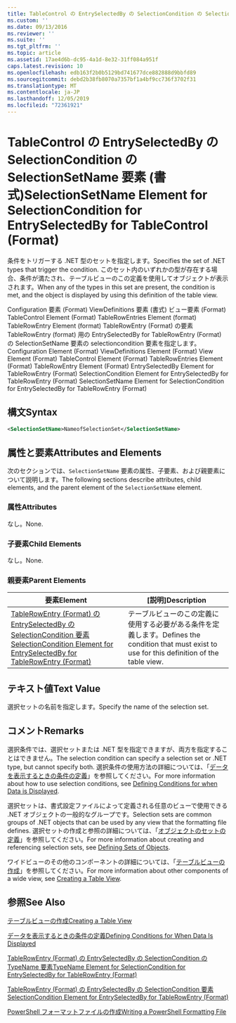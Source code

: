 ```yaml
---
title: TableControl の EntrySelectedBy の SelectionCondition の SelectionSetName 要素 (Format) |Microsoft Docs
ms.custom: ''
ms.date: 09/13/2016
ms.reviewer: ''
ms.suite: ''
ms.tgt_pltfrm: ''
ms.topic: article
ms.assetid: 17ae4d6b-dc95-4a1d-8e32-31ff084a951f
caps.latest.revision: 10
ms.openlocfilehash: edb163f2b0b5129bd741677dce882888d9bbfd89
ms.sourcegitcommit: debd2b38fb8070a7357bf1a4bf9cc736f3702f31
ms.translationtype: MT
ms.contentlocale: ja-JP
ms.lasthandoff: 12/05/2019
ms.locfileid: "72361921"
---
```

# <a name="selectionsetname-element-for-selectioncondition-for-entryselectedby-for-tablecontrol-format"></a><span data-ttu-id="38b6d-102">TableControl の EntrySelectedBy の SelectionCondition の SelectionSetName 要素 (書式)</span><span class="sxs-lookup"><span data-stu-id="38b6d-102">SelectionSetName Element for SelectionCondition for EntrySelectedBy for TableControl (Format)</span></span>

<span data-ttu-id="38b6d-103">条件をトリガーする .NET 型のセットを指定します。</span><span class="sxs-lookup"><span data-stu-id="38b6d-103">Specifies the set of .NET types that trigger the condition.</span></span> <span data-ttu-id="38b6d-104">このセット内のいずれかの型が存在する場合、条件が満たされ、テーブルビューのこの定義を使用してオブジェクトが表示されます。</span><span class="sxs-lookup"><span data-stu-id="38b6d-104">When any of the types in this set are present, the condition is met, and the object is displayed by using this definition of the table view.</span></span>

<span data-ttu-id="38b6d-105">Configuration 要素 (Format) ViewDefinitions 要素 (書式) ビュー要素 (Format) TableControl Element (Format) TableRowEntries Element (format) TableRowEntry Element (format) TableRowEntry (Format) の要素TableRowEntry (format) 用の EntrySelectedBy for TableRowEntry (Format) の SelectionSetName 要素の selectioncondition 要素を指定します。</span><span class="sxs-lookup"><span data-stu-id="38b6d-105">Configuration Element (Format) ViewDefinitions Element (Format) View Element (Format) TableControl Element (Format) TableRowEntries Element (Format) TableRowEntry Element (Format) EntrySelectedBy Element for TableRowEntry (Format) SelectionCondition Element for EntrySelectedBy for TableRowEntry (Format) SelectionSetName Element for SelectionCondition for EntrySelectedBy for TableRowEntry (Format)</span></span>

## <a name="syntax"></a><span data-ttu-id="38b6d-106">構文</span><span class="sxs-lookup"><span data-stu-id="38b6d-106">Syntax</span></span>

```xml
<SelectionSetName>NameofSelectionSet</SelectionSetName>
```

## <a name="attributes-and-elements"></a><span data-ttu-id="38b6d-107">属性と要素</span><span class="sxs-lookup"><span data-stu-id="38b6d-107">Attributes and Elements</span></span>

<span data-ttu-id="38b6d-108">次のセクションでは、`SelectionSetName` 要素の属性、子要素、および親要素について説明します。</span><span class="sxs-lookup"><span data-stu-id="38b6d-108">The following sections describe attributes, child elements, and the parent element of the `SelectionSetName` element.</span></span>

### <a name="attributes"></a><span data-ttu-id="38b6d-109">属性</span><span class="sxs-lookup"><span data-stu-id="38b6d-109">Attributes</span></span>

<span data-ttu-id="38b6d-110">なし。</span><span class="sxs-lookup"><span data-stu-id="38b6d-110">None.</span></span>

### <a name="child-elements"></a><span data-ttu-id="38b6d-111">子要素</span><span class="sxs-lookup"><span data-stu-id="38b6d-111">Child Elements</span></span>

<span data-ttu-id="38b6d-112">なし。</span><span class="sxs-lookup"><span data-stu-id="38b6d-112">None.</span></span>

### <a name="parent-elements"></a><span data-ttu-id="38b6d-113">親要素</span><span class="sxs-lookup"><span data-stu-id="38b6d-113">Parent Elements</span></span>

|<span data-ttu-id="38b6d-114">要素</span><span class="sxs-lookup"><span data-stu-id="38b6d-114">Element</span></span>|<span data-ttu-id="38b6d-115">[説明]</span><span class="sxs-lookup"><span data-stu-id="38b6d-115">Description</span></span>|
|-------------|-----------------|
|[<span data-ttu-id="38b6d-116">TableRowEntry (Format) の EntrySelectedBy の SelectionCondition 要素</span><span class="sxs-lookup"><span data-stu-id="38b6d-116">SelectionCondition Element for EntrySelectedBy for TableRowEntry (Format)</span></span>](./selectioncondition-element-for-entryselectedby-for-tablecontrol-format.md)|<span data-ttu-id="38b6d-117">テーブルビューのこの定義に使用する必要がある条件を定義します。</span><span class="sxs-lookup"><span data-stu-id="38b6d-117">Defines the condition that must exist to use for this definition of the table view.</span></span>|

## <a name="text-value"></a><span data-ttu-id="38b6d-118">テキスト値</span><span class="sxs-lookup"><span data-stu-id="38b6d-118">Text Value</span></span>

<span data-ttu-id="38b6d-119">選択セットの名前を指定します。</span><span class="sxs-lookup"><span data-stu-id="38b6d-119">Specify the name of the selection set.</span></span>

## <a name="remarks"></a><span data-ttu-id="38b6d-120">コメント</span><span class="sxs-lookup"><span data-stu-id="38b6d-120">Remarks</span></span>

<span data-ttu-id="38b6d-121">選択条件では、選択セットまたは .NET 型を指定できますが、両方を指定することはできません。</span><span class="sxs-lookup"><span data-stu-id="38b6d-121">The selection condition can specify a selection set or .NET type, but cannot specify both.</span></span> <span data-ttu-id="38b6d-122">選択条件の使用方法の詳細については、「[データを表示するときの条件の定義](./defining-conditions-for-displaying-data.md)」を参照してください。</span><span class="sxs-lookup"><span data-stu-id="38b6d-122">For more information about how to use selection conditions, see [Defining Conditions for when Data is Displayed](./defining-conditions-for-displaying-data.md).</span></span>

<span data-ttu-id="38b6d-123">選択セットは、書式設定ファイルによって定義される任意のビューで使用できる .NET オブジェクトの一般的なグループです。</span><span class="sxs-lookup"><span data-stu-id="38b6d-123">Selection sets are common groups of .NET objects that can be used by any view that the formatting file defines.</span></span> <span data-ttu-id="38b6d-124">選択セットの作成と参照の詳細については、「[オブジェクトのセットの定義](./defining-selection-sets.md)」を参照してください。</span><span class="sxs-lookup"><span data-stu-id="38b6d-124">For more information about creating and referencing selection sets, see [Defining Sets of Objects](./defining-selection-sets.md).</span></span>

<span data-ttu-id="38b6d-125">ワイドビューのその他のコンポーネントの詳細については、「[テーブルビューの作成](./creating-a-table-view.md)」を参照してください。</span><span class="sxs-lookup"><span data-stu-id="38b6d-125">For more information about other components of a wide view, see [Creating a Table View](./creating-a-table-view.md).</span></span>

## <a name="see-also"></a><span data-ttu-id="38b6d-126">参照</span><span class="sxs-lookup"><span data-stu-id="38b6d-126">See Also</span></span>

[<span data-ttu-id="38b6d-127">テーブルビューの作成</span><span class="sxs-lookup"><span data-stu-id="38b6d-127">Creating a Table View</span></span>](./creating-a-table-view.md)

[<span data-ttu-id="38b6d-128">データを表示するときの条件の定義</span><span class="sxs-lookup"><span data-stu-id="38b6d-128">Defining Conditions for When Data Is Displayed</span></span>](./defining-conditions-for-displaying-data.md)

[<span data-ttu-id="38b6d-129">TableRowEntry (Format) の EntrySelectedBy の SelectionCondition の TypeName 要素</span><span class="sxs-lookup"><span data-stu-id="38b6d-129">TypeName Element for SelectionCondition for EntrySelectedBy for TableRowEntry (Format)</span></span>](./typename-element-for-selectioncondition-for-entryselectedby-for-tablecontrol-format.md)

[<span data-ttu-id="38b6d-130">TableRowEntry (Format) の EntrySelectedBy の SelectionCondition 要素</span><span class="sxs-lookup"><span data-stu-id="38b6d-130">SelectionCondition Element for EntrySelectedBy for TableRowEntry (Format)</span></span>](./selectioncondition-element-for-entryselectedby-for-tablecontrol-format.md)

[<span data-ttu-id="38b6d-131">PowerShell フォーマットファイルの作成</span><span class="sxs-lookup"><span data-stu-id="38b6d-131">Writing a PowerShell Formatting File</span></span>](./writing-a-powershell-formatting-file.md)
